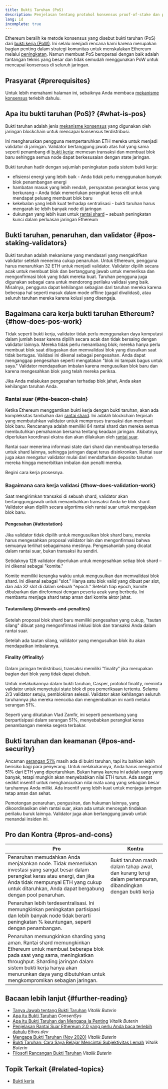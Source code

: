 ```yaml
---
title: Bukti Taruhan (PoS)
description: Penjelasan tentang protokol konsensus proof-of-stake dan perannya dalam Ethereum.
lang: id
incomplete: true
---
```


Ethereum beralih ke metode konsensus yang disebut bukti taruhan (PoS) dari [bukti kerja (PoW)](/developers/docs/consensus-mechanisms/pow/). Ini selalu menjadi rencana kami karena merupakan bagian penting dalam strategi komunitas untuk menskalakan Ethereum melalui [peningkatan](/upgrades/). Namun membuat PoS beroperasi dengan baik adalah tantangan teknis yang besar dan tidak semudah menggunakan PoW untuk mencapai konsensus di seluruh jaringan.

## Prasyarat {#prerequisites}

Untuk lebih memahami halaman ini, sebaiknya Anda membaca [mekanisme konsensus](/developers/docs/consensus-mechanisms/) terlebih dahulu.

## Apa itu bukti taruhan (PoS)? {#what-is-pos}

Bukti taruhan adalah jenis [mekanisme konsensus](/developers/docs/consensus-mechanisms/) yang digunakan oleh jaringan blockchain untuk mencapai konsensus terdistribusi.

Ini mengharuskan pengguna mempertaruhkan ETH mereka untuk menjadi validator di jaringan. Validator bertanggung jawab atas hal yang sama seperti penambang di [bukti kerja](/developers/docs/consensus-mechanisms/pow/): memesan transaksi dan membuat blok baru sehingga semua node dapat berkesusaian dengan state jaringan.

Bukti taruhan hadir dengan sejumlah peningkatan pada sistem bukti kerja:

- efisiensi energi yang lebih baik - Anda tidak perlu menggunakan banyak blok penambangan energi
- hambatan masuk yang lebih rendah, persyaratan perangkat keras yang berkurang – Anda tidak memerlukan perangkat keras elit untuk mendapat peluang membuat blok baru
- kekebalan yang lebih kuat terhadap sentralisasi - bukti taruhan harus mengarah ke lebih banyak node di jaringan
- dukungan yang lebih kuat untuk [rantai shard](/upgrades/sharding/) – sebuah peningkatan kunci dalam perluasan jaringan Ethereum

## Bukti taruhan, penaruhan, dan validator {#pos-staking-validators}

Bukti taruhan adalah mekanisme yang mendasari yang mengaktifkan validator setelah menerima cukup penaruhan. Untuk Ethereum, pengguna harus menaruhkan 32 ETH untuk menjadi validator. Validator dipilih secara acak untuk membuat blok dan bertanggung jawab untuk memeriksa dan mengonfirmasi blok yang tidak mereka buat. Taruhan pengguna juga digunakan sebagai cara untuk mendorong perilaku validasi yang baik. Misalnya, pengguna dapat kehilangan sebagian dari taruhan mereka karena beberapa hal seperti masuk dalam mode offline (gagal divalidasi), atau seluruh taruhan mereka karena kolusi yang disengaja.

## Bagaimana cara kerja bukti taruhan Ethereum? {#how-does-pos-work}

Tidak seperti bukti kerja, validator tidak perlu menggunakan daya komputasi dalam jumlah besar karena dipilih secara acak dan tidak bersaing dengan validator lainnya. Mereka tidak perlu menambang blok; mereka hanya perlu membuat blok saat ditugaskan dan memvalidasi blok yang diusulkan saat tidak bertugas. Validasi ini dikenal sebagai pengesahan. Anda dapat menganggap pengesahan seperti mengatakan "blok ini tampak bagus untuk saya." Validator mendapatkan imbalan karena mengusulkan blok baru dan karena mengesahkan blok yang telah mereka periksa.

Jika Anda melakukan pengesahan terhadap blok jahat, Anda akan kehilangan taruhan Anda.

### Rantai suar {#the-beacon-chain}

Ketika Ethereum menggantikan bukti kerja dengan bukti taruhan, akan ada kompleksitas tambahan dari [rantai shard](/upgrades/sharding/). Ini adalah blockchain terpisah yang membutuhkan validator untuk memproses transaksi dan membuat blok baru. Rencananya adalah memiliki 64 rantai shard dan mereka semua membutuhkan pemahaman bersama tentang keadaan jaringan. Akibatnya, diperlukan koordinasi ekstra dan akan dilakukan oleh [rantai suar](/upgrades/beacon-chain/).

Rantai suar menerima informasi state dari shard dan membuatnya tersedia untuk shard lainnya, sehingga jaringan dapat terus disinkronkan. Rantai suar juga akan mengatur validator mulai dari mendaftarkan deposito taruhan mereka hingga menerbitkan imbalan dan penalti mereka.

Begini cara kerja prosesnya.

### Bagaimana cara kerja validasi {#how-does-validation-work}

Saat mengirimkan transaksi di sebuah shard, validator akan bertanggungjawab untuk menambahkan transaksi Anda ke blok shard. Validator akan dipilih secara algortima oleh rantai suar untuk mengajukan blok baru.

#### Pengesahan {#attestation}

Jika validator tidak dipilih untuk mengusulkan blok shard baru, mereka harus mengesahkan proposal validator lain dan mengonfirmasi bahwa semuanya terlihat sebagaimana mestinya. Pengesahanlah yang dicatat dalam rantai suar, bukan transaksi itu sendiri.

Setidaknya 128 validator diperlukan untuk mengesahkan setiap blok shard – ini dikenal sebagai "komite."

Komite memiliki kerangka waktu untuk mengusulkan dan memvalidasi blok shard. Ini dikenal sebagai "slot." Hanya satu blok valid yang dibuat per slot, dan ada 32 slot di dalam sebuah "epoch." Setelah tiap epoch, komite dibubarkan dan direformasi dengan peserta acak yang berbeda. Ini membantu menjaga shard tetap aman dari komite aktor jahat.

#### Tautansilang {#rewards-and-penalties}

Setelah proposal blok shard baru memiliki pengesahan yang cukup, "tautan silang" dibuat yang mengonfirmasi inklusi blok dan transaksi Anda dalam rantai suar.

Setelah ada tautan silang, validator yang mengusulkan blok itu akan mendapatkan imbalannya.

#### Finality {#finality}

Dalam jaringan terdistribusi, transaksi memiliki "finality" jika merupakan bagian dari blok yang tidak dapat diubah.

Untuk melakukannya dalam bukti taruhan, Casper, protokol finality, meminta validator untuk menyetujui state blok di pos pemeriksaan tertentu. Selama 2/3 validator setuju, pemblokiran selesai. Validator akan kehilangan seluruh taruhannya jika mereka mencoba dan mengembalikan ini nanti melalui serangan 51%.

Seperti yang dikatakan Vlad Zamfir, ini seperti penambang yang berpartisipasi dalam serangan 51%, menyebabkan perangkat keras penambangan mereka segera terbakar.

## Bukti taruhan dan keamanan {#pos-and-security}

Ancaman [serangan 51%](https://www.investopedia.com/terms/1/51-attack.asp) masih ada di bukti taruhan, tapi itu bahkan lebih berisiko bagi para penyerang. Untuk melakukannya, Anda harus mengontrol 51% dari ETH yang dipertaruhkan. Bukan hanya karena ini adalah uang yang banyak, tetapi mungkin akan menyebabkan nilai ETH turun. Ada sangat sedikit insentif untuk menghancurkan nilai mata uang yang sebagian besar taruhannya Anda miliki. Ada insentif yang lebih kuat untuk menjaga jaringan tetap aman dan sehat.

Pemotongan penaruhan, pengusiran, dan hukuman lainnya, yang dikoordinasikan oleh rantai suar, akan ada untuk mencegah tindakan perilaku buruk lainnya. Validator juga akan bertanggung jawab untuk menandai insiden ini.

## Pro dan Kontra {#pros-and-cons}

| Pro                                                                                                                                                                                                                                                                                    | Kontra                                                                                                     |
| -------------------------------------------------------------------------------------------------------------------------------------------------------------------------------------------------------------------------------------------------------------------------------------- | ---------------------------------------------------------------------------------------------------------- |
| Penaruhan memudahkan Anda menjalankan node. Tidak memerlukan investasi yang sangat besar dalam perangkat keras atau energi, dan jika Anda tidak mempunyai ETH yang cukup untuk ditaruhkan, Anda dapat bergabung dengan pool penaruhan.                                                 | Bukti taruhan masih dalam tahap awal, dan kurang teruji dalam pertempuran, dibandingkan dengan bukti kerja |
| Penaruhan lebih terdesentralisasi. Ini memungkinkan peningkatan partisipasi dan lebih banyak node tidak berarti peningkatan % keuntungan, seperti dengan penambangan.                                                                                                                  |                                                                                                            |
| Penaruhan memungkinkan sharding yang aman. Rantai shard memungkinkan Ethereum untuk membuat beberapa blok pada saat yang sama, meningkatkan throughput. Sharding jaringan dalam sistem bukti kerja hanya akan menurunkan daya yang dibutuhkan untuk mengkompromikan sebagian jaringan. |                                                                                                            |

## Bacaan lebih lanjut {#further-reading}

- [Tanya Jawab tentang Bukti Taruhan](https://vitalik.ca/general/2017/12/31/pos_faq.html) _Vitalik Buterin_
- [Apa itu Bukti Taruhan](https://consensys.net/blog/blockchain-explained/what-is-proof-of-stake/) _ConsenSys_
- [Apa itu Bukti Taruhan dan Mengapa Ia Penting](https://bitcoinmagazine.com/culture/what-proof-of-stake-is-and-why-it-matters-1377531463) _Vitalik Buterin_
- [Penjelasan Rantai Suar Ethereum 2.0 yang perlu Anda baca terlebih dahulu](https://ethos.dev/beacon-chain/) _Ethos.dev_
- [Mengapa Bukti Taruhan (Nov 2020)](https://vitalik.ca/general/2020/11/06/pos2020.html) _Vitalik Buterin_
- [Bukti Taruhan: Cara Saya Belajar Mencintai Subjektivitas Lemah](https://blog.ethereum.org/2014/11/25/proof-stake-learned-love-weak-subjectivity/) _Vitalik Buterin_
- [Filosofi Rancangan Bukti Taruhan](https://medium.com/@VitalikButerin/a-proof-of-stake-design-philosophy-506585978d51) _Vitalik Buterin_

## Topik Terkait {#related-topics}

- [Bukti kerja](/developers/docs/consensus-mechanisms/pow/)
